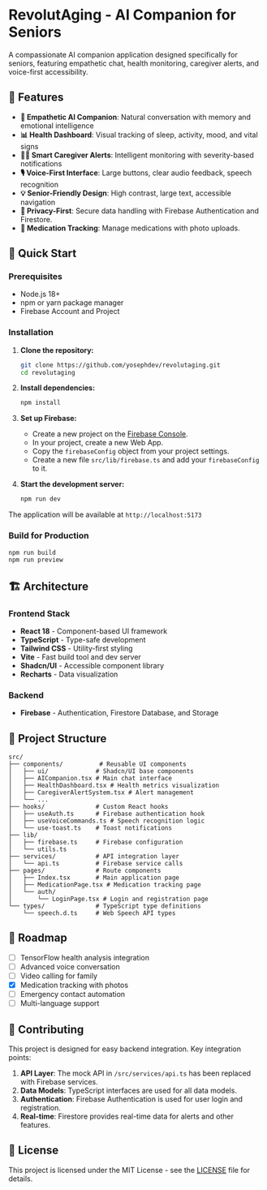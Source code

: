 
# RevolutAging - AI Companion for Seniors

A compassionate AI companion application designed specifically for seniors, featuring empathetic chat, health monitoring, caregiver alerts, and voice-first accessibility.

## 🌟 Features

- **🧠 Empathetic AI Companion**: Natural conversation with memory and emotional intelligence
- **📊 Health Dashboard**: Visual tracking of sleep, activity, mood, and vital signs
- **👩‍⚕️ Smart Caregiver Alerts**: Intelligent monitoring with severity-based notifications
- **🎙️ Voice-First Interface**: Large buttons, clear audio feedback, speech recognition
- **💡 Senior-Friendly Design**: High contrast, large text, accessible navigation
- **🔐 Privacy-First**: Secure data handling with Firebase Authentication and Firestore.
- **💊 Medication Tracking**: Manage medications with photo uploads.

## 🚀 Quick Start

### Prerequisites

- Node.js 18+
- npm or yarn package manager
- Firebase Account and Project

### Installation

1.  **Clone the repository:**
    ```bash
    git clone https://github.com/yosephdev/revolutaging.git
    cd revolutaging
    ```

2.  **Install dependencies:**
    ```bash
    npm install
    ```

3.  **Set up Firebase:**
    *   Create a new project on the [Firebase Console](https://console.firebase.google.com/).
    *   In your project, create a new Web App.
    *   Copy the `firebaseConfig` object from your project settings.
    *   Create a new file `src/lib/firebase.ts` and add your `firebaseConfig` to it.

4.  **Start the development server:**
    ```bash
    npm run dev
    ```

The application will be available at `http://localhost:5173`

### Build for Production

```bash
npm run build
npm run preview
```

## 🏗️ Architecture

### Frontend Stack
- **React 18** - Component-based UI framework
- **TypeScript** - Type-safe development
- **Tailwind CSS** - Utility-first styling
- **Vite** - Fast build tool and dev server
- **Shadcn/UI** - Accessible component library
- **Recharts** - Data visualization

### Backend
- **Firebase** - Authentication, Firestore Database, and Storage

## 📁 Project Structure

```
src/
├── components/          # Reusable UI components
│   ├── ui/             # Shadcn/UI base components
│   ├── AICompanion.tsx # Main chat interface
│   ├── HealthDashboard.tsx # Health metrics visualization
│   ├── CaregiverAlertSystem.tsx # Alert management
│   └── ...
├── hooks/              # Custom React hooks
│   ├── useAuth.ts      # Firebase authentication hook
│   ├── useVoiceCommands.ts # Speech recognition logic
│   └── use-toast.ts    # Toast notifications
├── lib/
│   ├── firebase.ts     # Firebase configuration
│   └── utils.ts
├── services/           # API integration layer
│   └── api.ts          # Firebase service calls
├── pages/              # Route components
│   ├── Index.tsx       # Main application page
│   ├── MedicationPage.tsx # Medication tracking page
│   └── auth/
│       └── LoginPage.tsx # Login and registration page
└── types/              # TypeScript type definitions
    └── speech.d.ts     # Web Speech API types
```

## 🔮 Roadmap

- [ ] TensorFlow health analysis integration
- [ ] Advanced voice conversation
- [ ] Video calling for family
- [x] Medication tracking with photos
- [ ] Emergency contact automation
- [ ] Multi-language support

## 🤝 Contributing

This project is designed for easy backend integration. Key integration points:

1.  **API Layer**: The mock API in `/src/services/api.ts` has been replaced with Firebase services.
2.  **Data Models**: TypeScript interfaces are used for all data models.
3.  **Authentication**: Firebase Authentication is used for user login and registration.
4.  **Real-time**: Firestore provides real-time data for alerts and other features.

## 📄 License

This project is licensed under the MIT License - see the [LICENSE](LICENSE) file for details.
